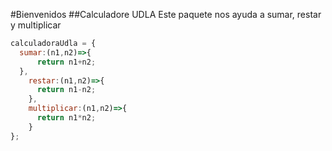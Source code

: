 #Bienvenidos
##Calculadore UDLA
Este paquete nos ayuda a sumar, restar y multiplicar

```javascript
calculadoraUdla = {
  sumar:(n1,n2)=>{
      return n1+n2;
  },
    restar:(n1,n2)=>{
      return n1-n2;
    },
    multiplicar:(n1,n2)=>{
      return n1*n2;
    }
};
```